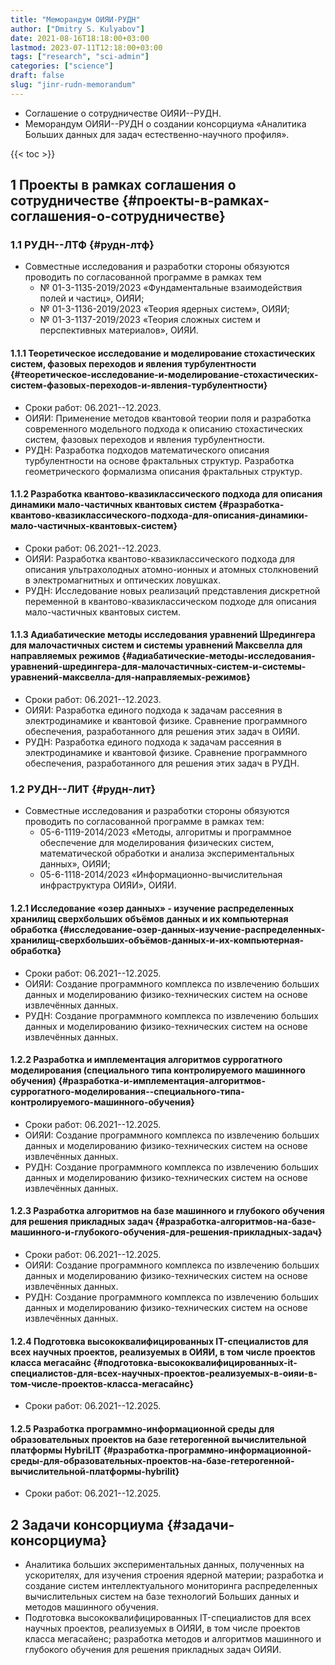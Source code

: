 ```yaml
---
title: "Меморандум ОИЯИ-РУДН"
author: ["Dmitry S. Kulyabov"]
date: 2021-08-16T18:18:00+03:00
lastmod: 2023-07-11T12:18:00+03:00
tags: ["research", "sci-admin"]
categories: ["science"]
draft: false
slug: "jinr-rudn-memorandum"
---
```


-   Соглашение о сотрудничестве ОИЯИ--РУДН.
-   Меморандум ОИЯИ--РУДН о создании консорциума «Аналитика Больших данных для задач естественно-научного профиля».

<!--more-->

{{< toc >}}


## <span class="section-num">1</span> Проекты в рамках соглашения о сотрудничестве {#проекты-в-рамках-соглашения-о-сотрудничестве}


### <span class="section-num">1.1</span> РУДН--ЛТФ {#рудн-лтф}

-   Совместные исследования и разработки стороны обязуются проводить по согласованной программе в рамках тем
    -   № 01-3-1135-2019/2023 «Фундаментальные взаимодействия полей и частиц», ОИЯИ;
    -   № 01-3-1136-2019/2023 «Теория ядерных систем», ОИЯИ;
    -   № 01-3-1137-2019/2023 «Теория сложных систем и перспективных материалов», ОИЯИ.


#### <span class="section-num">1.1.1</span> Теоретическое исследование и моделирование стохастических систем, фазовых переходов  и явления турбулентности {#теоретическое-исследование-и-моделирование-стохастических-систем-фазовых-переходов-и-явления-турбулентности}

-   Сроки работ: 06.2021--12.2023.
-   ОИЯИ: Применение методов квантовой теории поля и разработка современного модельного подхода к описанию стохастических систем, фазовых переходов и явления турбулентности.
-   РУДН: Разработка подходов математического описания турбулентности на основе фрактальных структур. Разработка геометрического формализма описания фрактальных структур.


#### <span class="section-num">1.1.2</span> Разработка квантово-квазиклассического подхода для описания динамики мало-частичных квантовых систем {#разработка-квантово-квазиклассического-подхода-для-описания-динамики-мало-частичных-квантовых-систем}

-   Сроки работ: 06.2021--12.2023.
-   ОИЯИ: Разработка квантово-квазиклассического подхода для описания ультрахолодных атомно-ионных и атомных столкновений в электромагнитных и оптических ловушках.
-   РУДН: Исследование новых реализаций представления дискретной переменной в квантово-квазиклассическом подходе для описания мало-частичных квантовых систем.


#### <span class="section-num">1.1.3</span> Адиабатические методы исследования уравнений Шредингера для малочастичных систем и системы уравнений Максвелла для направляемых режимов {#адиабатические-методы-исследования-уравнений-шредингера-для-малочастичных-систем-и-системы-уравнений-максвелла-для-направляемых-режимов}

-   Сроки работ: 06.2021--12.2023.
-   ОИЯИ: Разработка единого подхода к задачам рассеяния в электродинамике и квантовой физике. Сравнение программного обеспечения, разработанного для решения этих задач в ОИЯИ.
-   РУДН: Разработка единого подхода к задачам рассеяния в электродинамике и квантовой физике. Сравнение программного обеспечения, разработанного для решения этих задач в РУДН.


### <span class="section-num">1.2</span> РУДН--ЛИТ {#рудн-лит}

-   Совместные исследования и разработки стороны обязуются проводить по согласованной программе в рамках тем:
    -   05-6-1119-2014/2023 «Методы, алгоритмы и программное обеспечение для моделирования физических систем, математической обработки и анализа экспериментальных данных», ОИЯИ;
    -   05-6-1118-2014/2023 «Информационно-вычислительная инфраструктура ОИЯИ», ОИЯИ.


#### <span class="section-num">1.2.1</span> Исследование «озер данных» - изучение распределенных хранилищ сверхбольших объёмов данных и их компьютерная обработка {#исследование-озер-данных-изучение-распределенных-хранилищ-сверхбольших-объёмов-данных-и-их-компьютерная-обработка}

-   Сроки работ: 06.2021--12.2025.
-   ОИЯИ: Создание программного комплекса по извлечению больших данных и моделированию физико-технических систем на основе извлечённых данных.
-   РУДН: Создание программного комплекса по извлечению больших данных и моделированию физико-технических систем на основе извлечённых данных.


#### <span class="section-num">1.2.2</span> Разработка и имплементация алгоритмов суррогатного моделирования (специального типа контролируемого машинного обучения) {#разработка-и-имплементация-алгоритмов-суррогатного-моделирования--специального-типа-контролируемого-машинного-обучения}

-   Сроки работ: 06.2021--12.2025.
-   ОИЯИ: Создание программного комплекса по извлечению больших данных и моделированию физико-технических систем на основе извлечённых данных.
-   РУДН: Создание программного комплекса по извлечению больших данных и моделированию физико-технических систем на основе извлечённых данных.


#### <span class="section-num">1.2.3</span> Разработка алгоритмов на базе машинного и глубокого обучения для решения прикладных задач {#разработка-алгоритмов-на-базе-машинного-и-глубокого-обучения-для-решения-прикладных-задач}

-   Сроки работ: 06.2021--12.2025.
-   ОИЯИ: Создание программного комплекса по извлечению больших данных и моделированию физико-технических систем на основе извлечённых данных.
-   РУДН: Создание программного комплекса по извлечению больших данных и моделированию физико-технических систем на основе извлечённых данных.


#### <span class="section-num">1.2.4</span> Подготовка высококвалифицированных IT-специалистов для всех научных проектов, реализуемых в ОИЯИ, в том числе проектов класса мегасайнс {#подготовка-высококвалифицированных-it-специалистов-для-всех-научных-проектов-реализуемых-в-оияи-в-том-числе-проектов-класса-мегасайнс}

-   Сроки работ: 06.2021--12.2025.


#### <span class="section-num">1.2.5</span> Разработка программно-информационной среды для образовательных проектов на базе гетерогенной вычислительной платформы HybriLIT {#разработка-программно-информационной-среды-для-образовательных-проектов-на-базе-гетерогенной-вычислительной-платформы-hybrilit}

-   Сроки работ: 06.2021--12.2025.


## <span class="section-num">2</span> Задачи консорциума {#задачи-консорциума}

-   Аналитика больших экспериментальных данных, полученных на ускорителях, для изучения строения ядерной материи; разработка и создание систем интеллектуального мониторинга распределенных вычислительных систем на базе технологий Больших данных и методов машинного обучения.
-   Подготовка высококвалифицированных IT-специалистов для всех научных проектов, реализуемых в ОИЯИ, в том числе проектов класса мегасайенс; разработка методов и алгоритмов машинного и глубокого обучения для решения прикладных задач ОИЯИ.
